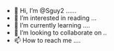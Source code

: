 - 👋 Hi, I’m @Sguy2 ......
- 👀 I’m interested in reading ...
- 🌱 I’m currently learning ....
- 💞️ I’m looking to collaborate on ..
- 📫 How to reach me ....

<!---
Sguy2/Sguy2 is a ✨ special ✨ repository because its `README.md` (this file) appears on your GitHub profile.
You can click the Preview link to take a look at your changes.
--->
